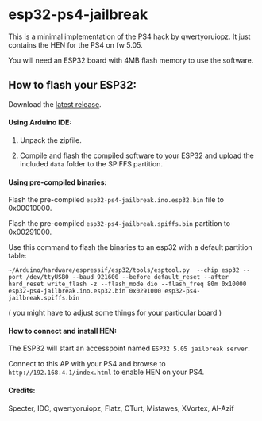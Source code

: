 # esp32-ps4-jailbreak

This is a minimal implementation of the PS4 hack by qwertyoruiopz. It just contains the HEN for the PS4 on fw 5.05.

You will need an ESP32 board with 4MB flash memory to use the software.

## How to flash your ESP32:

Download the [latest release](https://github.com/CelliesProjects/esp32-ps4-jailbreak/releases/latest).

#### Using Arduino IDE:
1. Unpack the zipfile.

2. Compile and flash the compiled software to your ESP32 and upload the included `data` folder to the SPIFFS partition.

#### Using pre-compiled binaries:

Flash the pre-compiled `esp32-ps4-jailbreak.ino.esp32.bin` file to 0x00010000.

Flash the pre-compiled `esp32-ps4-jailbreak.spiffs.bin` partition to 0x00291000.

Use this command to flash the binaries to an esp32 with a default partition table:

`~/Arduino/hardware/espressif/esp32/tools/esptool.py  --chip esp32 --port /dev/ttyUSB0 --baud 921600 --before default_reset --after hard_reset write_flash -z --flash_mode dio --flash_freq 80m 0x10000 esp32-ps4-jailbreak.ino.esp32.bin 0x0291000 esp32-ps4-jailbreak.spiffs.bin`

( you might have to adjust some things for your particular board )

#### How to connect and install HEN:

The ESP32 will start an accesspoint named `ESP32 5.05 jailbreak server`. 

Connect to this AP with your PS4 and browse to `http://192.168.4.1/index.html` to enable HEN on your PS4.

#### Credits:
Specter, IDC, qwertyoruiopz, Flatz, CTurt, Mistawes, XVortex, Al-Azif
